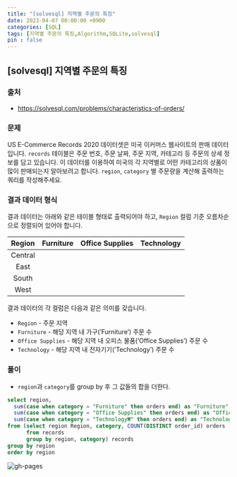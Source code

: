```yaml
---
title: "[solvesql] 지역별 주문의 특징"
date: 2023-04-07 00:00:00 +0900
categories: [SQL]
tags: [지역별 주문의 특징,Algorithm,SQLite,solvesql]
pin : false
---
```


## [solvesql] 지역별 주문의 특징

### 출처
- <a href="https://solvesql.com/problems/characteristics-of-orders/" target="_blank"> https://solvesql.com/problems/characteristics-of-orders/ </a>

### 문제

US E-Commerce Records 2020 데이터셋은 미국 이커머스 웹사이트의 판매 데이터 입니다. `records` 테이블은 주문 번호, 주문 날짜, 주문 지역, 카테고리 등 주문의 상세 정보를 담고 있습니다. 이 데이터를 이용하여 미국의 각 지역별로 어떤 카테고리의 상품이 많이 판매되는지 알아보려고 합니다. `region`, `category` 별 주문량을 계산해 출력하는 쿼리를 작성해주세요.

### 결과 데이터 형식
결과 데이터는 아래와 같은 테이블 형태로 출력되어야 하고, `Region` 컬럼 기준 오름차순으로 정렬되어 있어야 합니다.

|Region|Furniture|Office Supplies|Technology|
|:--:|:--:|:--:|:--:|
|Central||||
|East||||
|South||||
|West||||

결과 데이터의 각 컬럼은 다음과 같은 의미를 갖습니다.

- `Region` - 주문 지역
- `Furniture` - 해당 지역 내 가구(’Furniture’) 주문 수
- `Office Supplies` - 해당 지역 내 오피스 물품(’Office Supplies’) 주문 수
- `Technology` - 해당 지역 내 전자기기(’Technology’) 주문 수

### 풀이
- `region`과 `category`를 group by 후 그 값들의 합을 더한다.

```sql
select region,
  sum(case when category = "Furniture" then orders end) as "Furniture",
  sum(case when category = "Office Supplies" then orders end) as "Office Supplies",
  sum(case when category = "Technology₩" then orders end) as "Technology"
from (select region Region, category, COUNT(DISTINCT order_id) orders
      from records
      group by region, category) records
group by region
order by region
```

![gh-pages](../../../assets/img/favicons/android-chrome-256x256.png)
